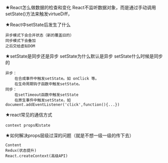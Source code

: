 ★React怎么做数据的检查和变化
    React不监听数据对象，而是通过手动调用setState()方法来触发virtueDiff，

★React中setState后发生了什么

    异步模式下会合并状态（新的覆盖旧的）
    同步模式下会叠加
    之后交给虚拟DOM

★setState是同步还是异步 setState为什么默认是异步 setState什么时候是同步的

    异步：
        在合成事件中触发setState。如 onClick 等。
        在生命周期钩子函数中触发setState。
    同步：
        在setTimeout函数中触发setState
        在原生事件中触发setState，如document.addEventListener('click',function(){...})

★react常见的通信方式

    context props和state

★如何解决props层级过深的问题（就是不想一级一级的传下去）

    Content
    Redux(状态提升)
    React.createContext(高级API)